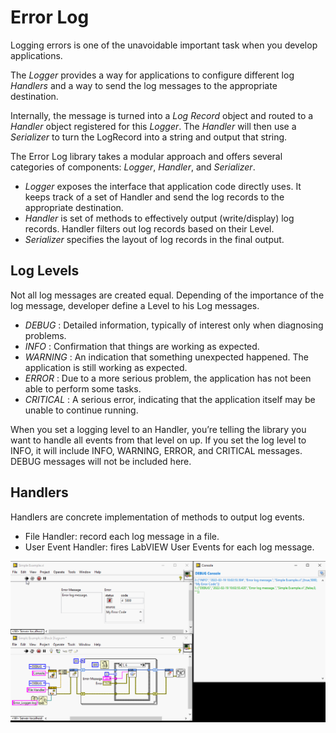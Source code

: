 # Error Log

Logging errors is one of the unavoidable important task when you develop applications. 

The *Logger* provides a way for applications to configure different log *Handlers* and a way to send the log messages to the appropriate destination.

Internally, the message is turned into a *Log Record* object and routed to a *Handler* object registered for this *Logger*. The *Handler* will then use a *Serializer* to turn the LogRecord into a string and output that string.

The Error Log library takes a modular approach and offers several categories of components: *Logger*, *Handler*, and *Serializer*.

- *Logger* exposes the interface that application code directly uses. It keeps track of a set of Handler and send the log records to the appropriate destination.
- *Handler* is set of methods to effectively output (write/display) log records. Handler filters out log records based on their Level.
- *Serializer* specifies the layout of log records in the final output.

## Log Levels

Not all log messages are created equal. Depending of the importance of the log message, developer define a Level to his Log messages.

- *DEBUG* : Detailed information, typically of interest only when diagnosing problems.
- *INFO* : Confirmation that things are working as expected.
- *WARNING* : An indication that something unexpected happened. The application is still working as expected.
- *ERROR* : Due to a more serious problem, the application has not been able to perform some tasks.
- *CRITICAL* : A serious error, indicating that the application itself may be unable to continue running.

When you set a logging level to an Handler, you’re telling the library you want to handle all events from that level on up. If you set the log level to INFO, it will include INFO, WARNING, ERROR, and CRITICAL messages. DEBUG messages will not be included here.

## Handlers

Handlers are concrete implementation of methods to output log events. 

- File Handler: record each log message in a file. 
- User Event Handler: fires LabVIEW User Events for each log message.

![ErrorLog_1](https://github.com/Benji667/ErrorLog/blob/e5cb40c8963b157d7db4b25fe0937077b1bd07cf/docs/ErrorLog_1.gif)